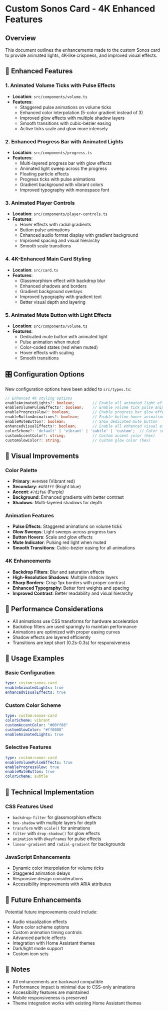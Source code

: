# Custom Sonos Card - 4K Enhanced Features

## Overview
This document outlines the enhancements made to the custom Sonos card to provide animated lights, 4K-like crispness, and improved visual effects.

## 🎨 Enhanced Features

### 1. **Animated Volume Ticks with Pulse Effects**
- **Location**: `src/components/volume.ts`
- **Features**:
  - Staggered pulse animations on volume ticks
  - Enhanced color interpolation (5-color gradient instead of 3)
  - Improved glow effects with multiple shadow layers
  - Smooth transitions with cubic-bezier easing
  - Active ticks scale and glow more intensely

### 2. **Enhanced Progress Bar with Animated Lights**
- **Location**: `src/components/progress.ts`
- **Features**:
  - Multi-layered progress bar with glow effects
  - Animated light sweep across the progress
  - Floating particle effects
  - Progress ticks with pulse animations
  - Gradient background with vibrant colors
  - Improved typography with monospace font

### 3. **Animated Player Controls**
- **Location**: `src/components/player-controls.ts`
- **Features**:
  - Hover effects with radial gradients
  - Button pulse animations
  - Enhanced audio format display with gradient background
  - Improved spacing and visual hierarchy
  - Smooth scale transitions

### 4. **4K-Enhanced Main Card Styling**
- **Location**: `src/card.ts`
- **Features**:
  - Glassmorphism effect with backdrop blur
  - Enhanced shadows and borders
  - Gradient background overlays
  - Improved typography with gradient text
  - Better visual depth and layering

### 5. **Animated Mute Button with Light Effects**
- **Location**: `src/components/volume.ts`
- **Features**:
  - Dedicated mute button with animated light
  - Pulse animation when muted
  - Color-coded states (red when muted)
  - Hover effects with scaling
  - Smooth transitions

## 🎛️ Configuration Options

New configuration options have been added to `src/types.ts`:

```typescript
// Enhanced 4K styling options
enableAnimatedLights?: boolean;        // Enable all animated light effects
enableVolumePulseEffects?: boolean;    // Enable volume tick pulse animations
enableProgressGlow?: boolean;          // Enable progress bar glow effects
enableButtonAnimations?: boolean;      // Enable button hover animations
enableMuteButton?: boolean;            // Show dedicated mute button
enhancedVisualEffects?: boolean;       // Enable all enhanced visual effects
colorScheme?: 'default' | 'vibrant' | 'subtle' | 'custom';  // Color scheme selection
customAccentColor?: string;            // Custom accent color (hex)
customGlowColor?: string;              // Custom glow color (hex)
```

## 🎨 Visual Improvements

### Color Palette
- **Primary**: `#e94560` (Vibrant red)
- **Secondary**: `#4f8fff` (Bright blue)
- **Accent**: `#7d2fa6` (Purple)
- **Background**: Enhanced gradients with better contrast
- **Shadows**: Multi-layered shadows for depth

### Animation Features
- **Pulse Effects**: Staggered animations on volume ticks
- **Glow Sweeps**: Light sweeps across progress bars
- **Button Hovers**: Scale and glow effects
- **Mute Indicator**: Pulsing red light when muted
- **Smooth Transitions**: Cubic-bezier easing for all animations

### 4K Enhancements
- **Backdrop Filters**: Blur and saturation effects
- **High-Resolution Shadows**: Multiple shadow layers
- **Sharp Borders**: Crisp 1px borders with proper contrast
- **Enhanced Typography**: Better font weights and spacing
- **Improved Contrast**: Better readability and visual hierarchy

## 🚀 Performance Considerations

- All animations use CSS transforms for hardware acceleration
- Backdrop filters are used sparingly to maintain performance
- Animations are optimized with proper easing curves
- Shadow effects are layered efficiently
- Transitions are kept short (0.2s-0.3s) for responsiveness

## 🎯 Usage Examples

### Basic Configuration
```yaml
type: custom:sonos-card
enableAnimatedLights: true
enhancedVisualEffects: true
```

### Custom Color Scheme
```yaml
type: custom:sonos-card
colorScheme: vibrant
customAccentColor: "#00ff88"
customGlowColor: "#ff0088"
enableAnimatedLights: true
```

### Selective Features
```yaml
type: custom:sonos-card
enableVolumePulseEffects: true
enableProgressGlow: true
enableMuteButton: true
colorScheme: subtle
```

## 🔧 Technical Implementation

### CSS Features Used
- `backdrop-filter` for glassmorphism effects
- `box-shadow` with multiple layers for depth
- `transform` with `scale()` for animations
- `filter` with `drop-shadow()` for glow effects
- `animation` with `@keyframes` for pulse effects
- `linear-gradient` and `radial-gradient` for backgrounds

### JavaScript Enhancements
- Dynamic color interpolation for volume ticks
- Staggered animation delays
- Responsive design considerations
- Accessibility improvements with ARIA attributes

## 🎨 Future Enhancements

Potential future improvements could include:
- Audio visualization effects
- More color scheme options
- Custom animation timing controls
- Advanced particle effects
- Integration with Home Assistant themes
- Dark/light mode support
- Custom icon sets

## 📝 Notes

- All enhancements are backward compatible
- Performance impact is minimal due to CSS-only animations
- Accessibility features are maintained
- Mobile responsiveness is preserved
- Theme integration works with existing Home Assistant themes 